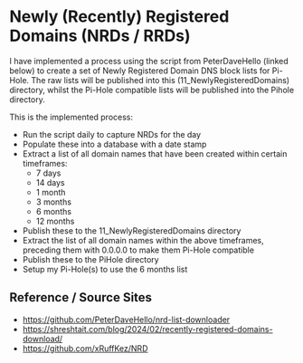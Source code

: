 # Newly (Recently) Registered Domains (NRDs / RRDs)

I have implemented a process using the script from PeterDaveHello (linked below) to create a set of Newly Registered Domain DNS block lists for Pi-Hole. The raw lists will be published into this (11_NewlyRegisteredDomains) directory, whilst the Pi-Hole compatible lists will be published into the Pihole directory.

This is the implemented process:

- Run the script daily to capture NRDs for the day
- Populate these into a database with a date stamp
- Extract a list of all domain names that have been created within certain timeframes:
  - 7 days
  - 14 days
  - 1 month
  - 3 months
  - 6 months
  - 12 months 
- Publish these to the 11_NewlyRegisteredDomains directory
- Extract the list of all domain names within the above timeframes, preceding them with 0.0.0.0 to make them Pi-Hole compatible 
- Publish these to the PiHole directory
- Setup my Pi-Hole(s) to use the 6 months list

## Reference / Source Sites

- https://github.com/PeterDaveHello/nrd-list-downloader
- https://shreshtait.com/blog/2024/02/recently-registered-domains-download/
- https://github.com/xRuffKez/NRD
